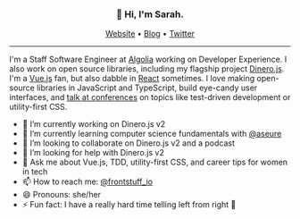 <h3 align="center">👋 Hi, I'm Sarah.</h3>

<p align="center">
  <a href="https://sarahdayan.dev/">Website</a> •
  <a href="https://frontstuff.io/">Blog</a> •
  <a href="https://twitter.com/frontstuff_io">Twitter</a>
</p>

---

I'm a Staff Software Engineer at [Algolia](https://www.algolia.com/) working on Developer Experience. I also work on open source libraries, including my flagship project [Dinero.js](https://github.com/dinerojs/dinero.js). I'm a [Vue.js](https://vuejs.org/) fan, but also dabble in [React](https://reactjs.org/) sometimes. I love making open-source libraries in JavaScript and TypeScript, build eye-candy user interfaces, and [talk at conferences](https://noti.st/sarahdayan) on topics like test-driven development or utility-first CSS.

- 🔭 I’m currently working on Dinero.js v2
- 🌱 I’m currently learning computer science fundamentals with [@aseure](https://github.com/aseure)
- 👯 I’m looking to collaborate on Dinero.js v2 and a podcast
- 🤔 I’m looking for help with Dinero.js v2
- 💬 Ask me about Vue.js, TDD, utility-first CSS, and career tips for women in tech
- 📫 How to reach me: [@frontstuff_io](https://twitter.com/frontstuff_io)
- 😄 Pronouns: she/her
- ⚡ Fun fact: I have a really hard time telling left from right 🙌
